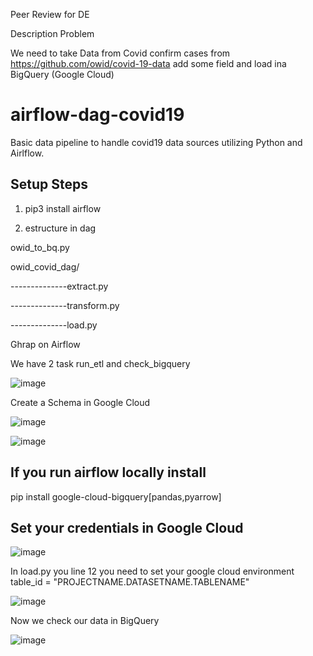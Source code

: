 Peer Review for DE

Description Problem

We need to take Data from Covid confirm cases from https://github.com/owid/covid-19-data
add some field and load ina BigQuery (Google Cloud)

# airflow-dag-covid19
Basic data pipeline to handle covid19 data sources utilizing Python and Airlflow.

## Setup Steps

1. pip3 install airflow

2. estructure in dag

owid_to_bq.py

owid_covid_dag/

--------------extract.py

--------------transform.py

--------------load.py

Ghrap on Airflow

We have 2 task run_etl and check_bigquery

![image](https://user-images.githubusercontent.com/31247855/215329871-2b46d5ee-bbc1-4642-8bdf-a767516985f6.png)

Create a Schema in Google Cloud

![image](https://user-images.githubusercontent.com/31247855/215330175-1fde5a42-2126-4c64-ac1c-b432067695cf.png)

![image](https://user-images.githubusercontent.com/31247855/215330109-1cd77003-750c-449f-a3af-fd86375ff086.png)

## If you run airflow locally install 

pip install google-cloud-bigquery[pandas,pyarrow]

## Set your credentials in Google Cloud 

![image](https://user-images.githubusercontent.com/31247855/215484617-63c55da4-ad4b-4cd0-a3e0-c7a4906fbabd.png)

In load.py you line 12 you need to set your google cloud environment   table_id = "PROJECTNAME.DATASETNAME.TABLENAME"

![image](https://user-images.githubusercontent.com/31247855/216761403-59fc963d-e8cb-437e-a144-a0ad34c93d29.png)

Now we check our data in BigQuery

![image](https://user-images.githubusercontent.com/31247855/216761416-70363f3c-5e59-4315-83b8-1810cdf0164a.png)


